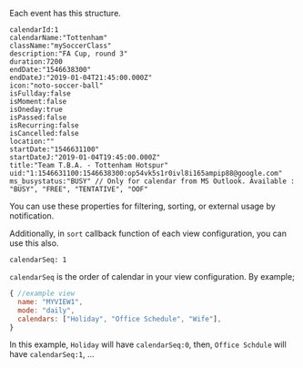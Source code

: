 Each event has this structure.
```
calendarId:1
calendarName:"Tottenham"
className:"mySoccerClass"
description:"FA Cup, round 3"
duration:7200
endDate:"1546638300"
endDateJ:"2019-01-04T21:45:00.000Z"
icon:"noto-soccer-ball"
isFullday:false
isMoment:false
isOneday:true
isPassed:false
isRecurring:false
isCancelled:false
location:""
startDate:"1546631100"
startDateJ:"2019-01-04T19:45:00.000Z"
title:"Team T.B.A. - Tottenham Hotspur"
uid:"1:1546631100:1546638300:op54vk5s1r0ivl8i165ampip88@google.com"
ms_busystatus:"BUSY" // Only for calendar from MS Outlook. Available : "BUSY", "FREE", "TENTATIVE", "OOF" 
```
You can use these properties for filtering, sorting, or external usage by notification.

Additionally, in `sort` callback function of each view configuration, you can use this also.
```
calendarSeq: 1
```
`calendarSeq` is the order of calendar in your view configuration. 
By example;
```js
{ //example view
  name: "MYVIEW1",
  mode: "daily",
  calendars: ["Holiday", "Office Schedule", "Wife"],
}
```
In this example, `Holiday` will have `calendarSeq:0`, then, `Office Schdule` will have `calendarSeq:1`, ...
